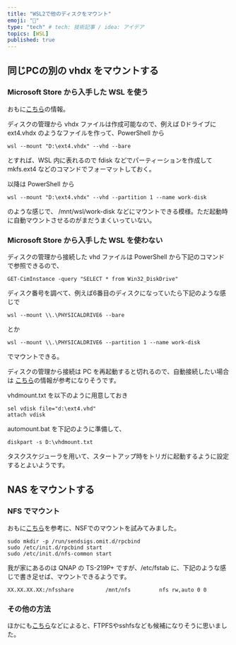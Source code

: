 ```yaml
---
title: "WSL2で他のディスクをマウント"
emoji: "🍣"
type: "tech" # tech: 技術記事 / idea: アイデア
topics: [WSL]
published: true
---
```


## 同じPCの別の vhdx をマウントする

### Microsoft Store から入手した WSL を使う

おもに[こちら](https://docs.microsoft.com/ja-jp/windows/wsl/wsl2-mount-disk)の情報。


ディスクの管理から vhdx ファイルは作成可能なので、例えば Dドライブに ext4.vhdx のようなファイルを作って、PowerShell から

```
wsl --mount "D:\ext4.vhdx" --vhd --bare
```

とすれば、WSL 内に表れるので fdisk などでパーティーションを作成して mkfs.ext4 などのコマンドでフォーマットしておく。

以降は PowerShell から

```
wsl --mount "D:\ext4.vhdx" --vhd --partition 1 --name work-disk
```

のような感じで、 /mnt/wsl/work-disk などにマウントできる模様。ただ起動時に自動マウントさせるのがまだうまくいっていない。


### Microsoft Store から入手した WSL を使わない

ディスクの管理から接続した vhd ファイルは PowerShell から下記のコマンドで参照できるので、

```
GET-CimInstance -query "SELECT * from Win32_DiskDrive"
```

ディスク番号を調べて、例えば6番目のディスクになっていたら下記のような感じで

```
wsl --mount \\.\PHYSICALDRIVE6 --bare
```

とか

```
wsl --mount \\.\PHYSICALDRIVE6 --partition 1 --name work-disk
```

でマウントできる。

ディスクの管理から接続は PC を再起動すると切れるので、自動接続したい場合は
[こちら](https://www.sumaho-mation.com/vhd-auto/)の情報が参考になりそうです。

vhdmount.txt を以下のように用意しておき

```
sel vdisk file="d:\ext4.vhd"
attach vdisk
```

automount.bat を下記のように準備して、

```
diskpart -s D:\vhdmount.txt
```

タスクスケジューラを用いて、スタートアップ時をトリガに起動するように設定するとよいようです。


## NAS をマウントする

### NFS でマウント

おもに[こちら](https://scratchpad.jp/ubuntu-on-windows11-6/)を参考に、NSFでのマウントを試みてみました。


```
sudo mkdir -p /run/sendsigs.omit.d/rpcbind
sudo /etc/init.d/rpcbind start
sudo /etc/init.d/nfs-common start
```

我が家にあるのは QNAP の TS-219P+ ですが、/etc/fstab に、下記のような感じで書き足せば、マウントできるようです。


```
XX.XX.XX.XX:/nfsshare          /mnt/nfs         nfs rw,auto 0 0
```


### その他の方法

ほかにも[こちら](https://scratchpad.jp/ubuntu-on-windows11-6/)などによると、FTPFSやsshfsなども候補になりそうに思いました。

